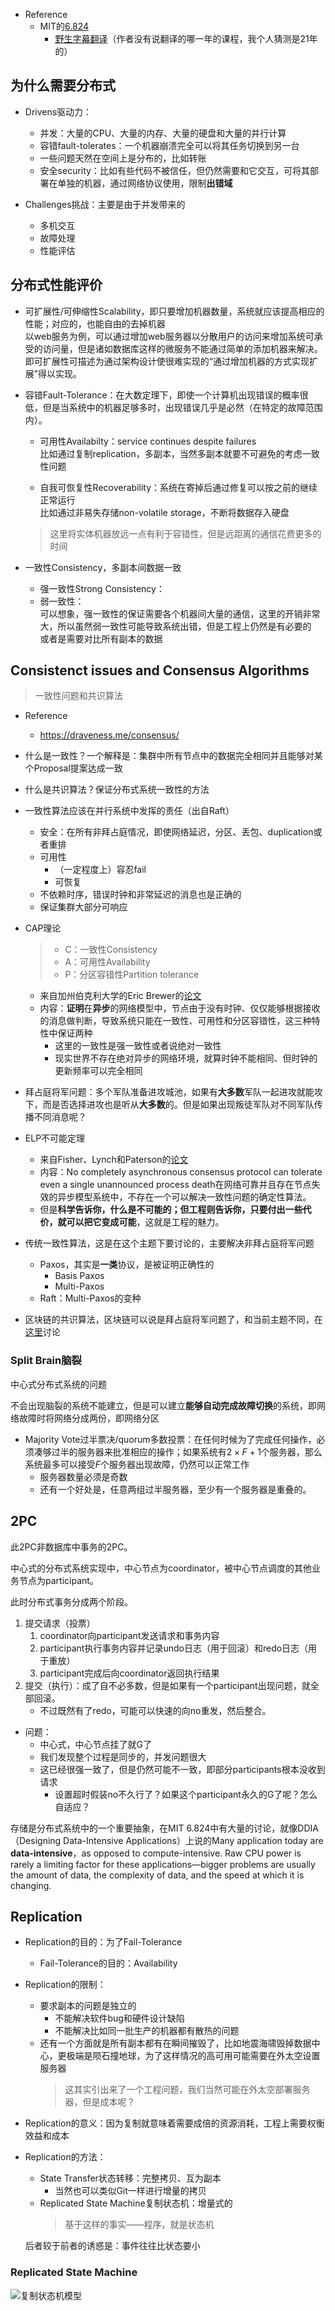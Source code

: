 + Reference
	+ MIT的[6.824](https://pdos.csail.mit.edu/6.824/schedule.html)
		+ [野生字幕翻译](https://mit-public-courses-cn-translatio.gitbook.io/mit6-824/)（作者没有说翻译的哪一年的课程，我个人猜测是21年的）

## 为什么需要分布式

+ Drivens驱动力：
	+ 并发：大量的CPU、大量的内存、大量的硬盘和大量的并行计算
	+ 容错fault-tolerates：一个机器崩溃完全可以将其任务切换到另一台
	+ 一些问题天然在空间上是分布的，比如转账
	+ 安全security：比如有些代码不被信任，但仍然需要和它交互，可将其部署在单独的机器，通过网络协议使用，限制**出错域**

+ Challenges挑战：主要是由于并发带来的
	+ 多机交互
	+ 故障处理
	+ 性能评估

## 分布式性能评价

+ 可扩展性/可伸缩性Scalability，即只要增加机器数量，系统就应该提高相应的性能；对应的，也能自由的去掉机器  
	以web服务为例，可以通过增加web服务器以分散用户的访问来增加系统可承受的访问量，但是诸如数据库这样的微服务不能通过简单的添加机器来解决。即可扩展性可描述为通过架构设计使很难实现的“通过增加机器的方式实现扩展”得以实现。

+ 容错Fault-Tolerance：在大数定理下，即使一个计算机出现错误的概率很低，但是当系统中的机器足够多时，出现错误几乎是必然（在特定的故障范围内）。

	+ 可用性Availabilty：service continues despite failures  
		比如通过复制replication，多副本，当然多副本就要不可避免的考虑一致性问题

	+ 自我可恢复性Recoverability：系统在寄掉后通过修复可以按之前的继续正常运行  
		比如通过非易失存储non-volatile storage，不断将数据存入硬盘

	>这里将实体机器放远一点有利于容错性，但是远距离的通信花费更多的时间

+ 一致性Consistency，多副本间数据一致
	+ 强一致性Strong Consistency：
	+ 弱一致性：  
		可以想象，强一致性的保证需要各个机器间大量的通信，这里的开销非常大，所以虽然弱一致性可能导致系统出错，但是工程上仍然是有必要的  
		或者是需要对比所有副本的数据

## Consistenct issues and Consensus Algorithms
>一致性问题和共识算法

+ Reference
	+ https://draveness.me/consensus/

+ 什么是一致性？一个解释是：集群中所有节点中的数据完全相同并且能够对某个Proposal提案达成一致
+ 什么是共识算法？保证分布式系统一致性的方法

+ 一致性算法应该在并行系统中发挥的责任（出自Raft）
	+ 安全：在所有非拜占庭情况，即使网络延迟，分区、丢包、duplication或者重排
	+ 可用性
		+ （一定程度上）容忍fail
		+ 可恢复
	+ 不依赖时序，错误时钟和非常延迟的消息也是正确的
	+ 保证集群大部分可响应

+ CAP理论
	>+ C：一致性Consistency
	>+ A：可用性Availability
	>+ P：分区容错性Partition tolerance

	+ 来自加州伯克利大学的Eric Brewer的[论文](https://citeseerx.ist.psu.edu/viewdoc/download?doi=10.1.1.67.6951&rep=rep1&type=pdf)
	+ 内容：**证明**在**异步**的网络模型中，节点由于没有时钟、仅仅能够根据接收的消息做判断，导致系统只能在一致性、可用性和分区容错性，这三种特性中保证两种
		+ 这里的一致性是强一致性或者说绝对一致性
		+ 现实世界不存在绝对异步的网络环境，就算时钟不能相同、但时钟的更新频率可以完全相同

+ 拜占庭将军问题：多个军队准备进攻城池，如果有**大多数**军队一起进攻就能攻下，而是否选择进攻也是听从**大多数**的。但是如果出现叛徒军队对不同军队传播不同消息呢？

+ ELP不可能定理
	+ 来自Fisher、Lynch和Paterson的[论文](https://ilyasergey.net/CS6213/_static/02-consensus/flp.pdf)
	+ 内容：No completely asynchronous consensus protocol can tolerate even a single unannounced process death在网络可靠并且存在节点失效的异步模型系统中，不存在一个可以解决一致性问题的确定性算法。
	+ 但是**科学告诉你，什么是不可能的；但工程则告诉你，只要付出一些代价，就可以把它变成可能**，这就是工程的魅力。

+ 传统一致性算法，这是在这个主题下要讨论的，主要解决非拜占庭将军问题
	+ Paxos，其实是**一类**协议，是被证明正确性的
		+ Basis Paxos
		+ Multi-Paxos
	+ Raft：Multi-Paxos的变种

+ 区块链的共识算法，区块链可以说是拜占庭将军问题了，和当前主题不同，在[这里](Interdisciplinary/Web3/README.md)讨论

### Split Brain脑裂

中心式分布式系统的问题

不会出现脑裂的系统不能建立，但是可以建立**能够自动完成故障切换**的系统，即网络故障时将网络分成两份，即网络分区

+ Majority Vote过半票决/quorum多数投票：在任何时候为了完成任何操作，必须凑够过半的服务器来批准相应的操作；如果系统有$2 \times F + 1$个服务器，那么系统最多可以接受$F$个服务器出现故障，仍然可以正常工作
	+ 服务器数量必须是奇数
	+ 还有一个好处是，任意两组过半服务器，至少有一个服务器是重叠的。

## 2PC

此2PC非数据库中事务的2PC。

中心式的分布式系统实现中，中心节点为coordinator，被中心节点调度的其他业务节点为participant。

此时分布式事务分成两个阶段。

1. 提交请求（投票）
	1. coordinator向participant发送请求和事务内容
	2. participant执行事务内容并记录undo日志（用于回滚）和redo日志（用于重放）
	3. participant完成后向coordinator返回执行结果
2. 提交（执行）：成了自不必多数，但是如果有一个participant出现问题，就全部回滚。
	+ 不过既然有了redo，可能可以快速的向no重发，然后整合。

+ 问题：
	+ 中心式，中心节点挂了就G了
	+ 我们发现整个过程是同步的，并发问题很大
	+ 这已经很强一致了，但是仍然可能不一致，即部分participants根本没收到请求
		+ 设置超时假装no不久行了？如果这个participant永久的G了呢？怎么自适应？


存储是分布式系统中的一个重要抽象，在MIT 6.824中有大量的讨论，就像DDIA（Designing Data-Intensive Applications）上说的Many application today are **data-intensive**，as opposed to compute-intensive. Raw CPU power is rarely a limiting factor for these applications—bigger problems are usually the amount of data, the complexity of data, and the speed at which it is changing.

## Replication

+ Replication的目的：为了Fail-Tolerance
	+ Fail-Tolerance的目的：Availability

+ Replication的限制：
	+ 要求副本的问题是独立的
		+ 不能解决软件bug和硬件设计缺陷
		+ 不能解决比如同一批生产的机器都有散热的问题
	+ 还有一个方面就是所有副本都有在瞬间摧毁了，比如地震海啸毁掉数据中心，更极端是陨石撞地球，为了这样情况的高可用可能需要在外太空设置服务器
		>这其实引出来了一个工程问题，我们当然可能在外太空部署服务器，但是成本呢？

+ Replication的意义：因为复制就意味着需要成倍的资源消耗，工程上需要权衡效益和成本

+ Replication的方法：
	+ State Transfer状态转移：完整拷贝、互为副本
		+ 当然也可以类似Git一样进行增量的拷贝
	+ Replicated State Machine复制状态机：增量式的
		>基于这样的事实——程序，就是状态机

	后者较于前者的诱惑是：事件往往比状态要小

### Replicated State Machine

![复制状态机模型](https://cdn.jsdelivr.net/gh/zweix123/CS-notes@master/resource/Distributed-System/Storage/复制式状态机架构.png)